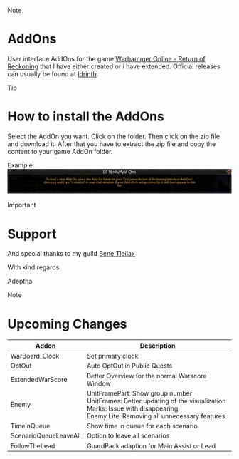 > [!NOTE]
> # AddOns
> 
> User interface AddOns for the game [Warhammer Online - Return of Reckoning](https://www.returnofreckoning.com/) that I have either created or i have extended. Official releases can usually be found at [Idrinth](https://tools.idrinth.de/addons/).

> [!TIP]
> # How to install the AddOns
> 
> Select the AddOn you want. Click on the folder. Then click on the zip file and download it.
> After that you have to extract the zip file and copy the content to your game AddOn folder.
>
> Example:
> ![Example](https://github.com/Makume/ReturnOfReckoning-AddOns/blob/main/(Images)/AddOn%20Folder.png)

> [!IMPORTANT]
> # Support
>
> And special thanks to my guild [Bene Tleilax](https://discord.gg/F7zVXDuaVA)
> 
> With kind regards
> 
> Adeptha 

> [!NOTE]
> # Upcoming Changes
>
> | Addon  | Description |
> | ------------- | ------------- |
> | WarBoard_Clock  | Set primary clock  |
> | OptOut  | Auto OptOut in Public Quests |
> | ExtendedWarScore  | Better Overview for the normal Warscore Window |
> | Enemy  | UnitFramePart: Show group number<br>UnitFrames: Better updating of the visualization<br>Marks: Issue with disappearing<br>Enemy Lite: Removing all unnecessary features |
> | TimeInQueue  | Show time in queue for each scenario
> | ScenarioQueueLeaveAll   | Option to leave all scenarios
> | FollowTheLead  | GuardPack adaption for Main Assist or Lead
